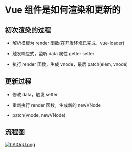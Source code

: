 # Vue 组件是如何渲染和更新的

## 初次渲染的过程

- 解析模板为 render 函数(在开发环境已完成，vue-loader)

- 触发响应式，监听 data 属性 getter setter

- 执行 render 函数，生成 vnode，最后 patch(elem, vnode)

## 更新过程

- 修改 data，触发 setter

- 重新执行 render 函数，生成新的 newVNode

- patch(vnode, newVNode)


## 流程图

[![hAlOqU.png](https://z3.ax1x.com/2021/08/24/hAlOqU.png)](https://imgtu.com/i/hAlOqU)
